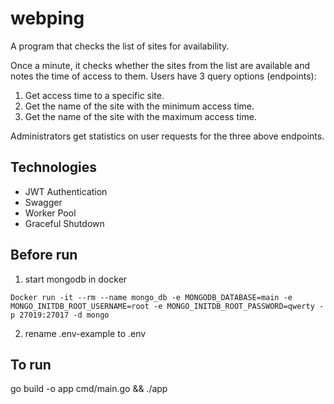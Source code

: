 # webping
A program that checks the list of sites for availability.

Once a minute, it checks whether the sites from the list are available and notes the time of access to them.
Users have 3 query options (endpoints):
1. Get access time to a specific site.
2. Get the name of the site with the minimum access time.
3. Get the name of the site with the maximum access time.

Administrators get statistics on user requests for the three above endpoints.

## Technologies 
- JWT Authentication 
- Swagger
- Worker Pool
- Graceful Shutdown

## Before run 
1. start mongodb in docker 

```
Docker run -it --rm --name mongo_db -e MONGODB_DATABASE=main -e MONGO_INITDB_ROOT_USERNAME=root -e MONGO_INITDB_ROOT_PASSWORD=qwerty -p 27019:27017 -d mongo
```

2. rename .env-example to .env

## To run 
go build -o app cmd/main.go && ./app


